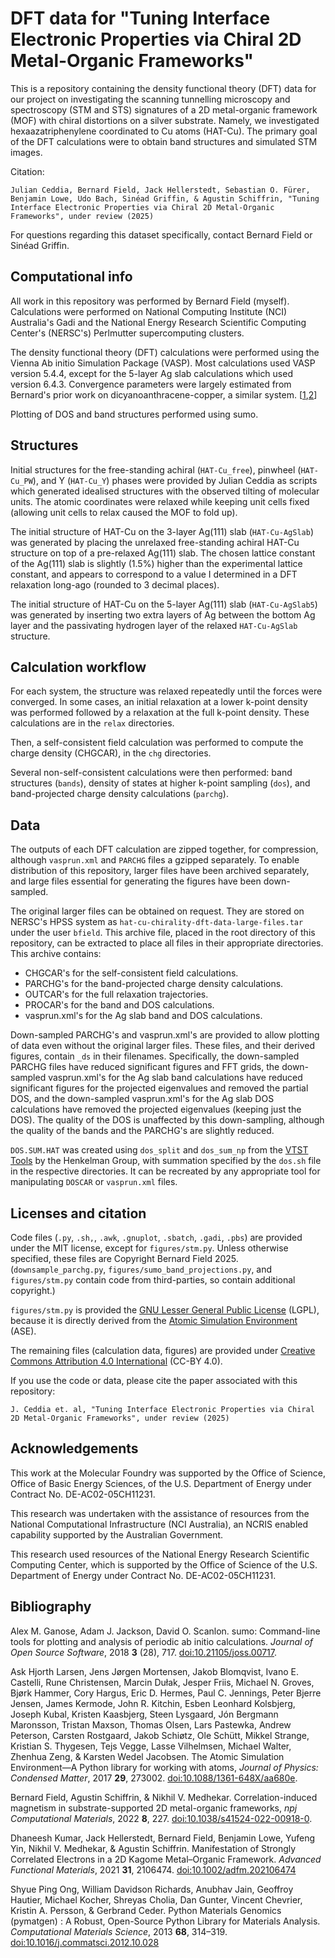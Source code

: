 # DFT data for "Tuning Interface Electronic Properties via Chiral 2D Metal-Organic Frameworks"

This is a repository containing the density functional theory (DFT) data for
our project on investigating the scanning tunnelling microscopy and spectroscopy
(STM and STS) signatures of a 2D metal-organic framework (MOF) with chiral
distortions on a silver substrate.
Namely, we investigated hexaazatriphenylene coordinated to Cu atoms (HAT-Cu).
The primary goal of the DFT calculations were to obtain band structures and
simulated STM images.

Citation:

    Julian Ceddia, Bernard Field, Jack Hellerstedt, Sebastian O. Fürer, Benjamin Lowe, Udo Bach, Sinéad Griffin, & Agustin Schiffrin, "Tuning Interface Electronic Properties via Chiral 2D Metal-Organic Frameworks", under review (2025)

For questions regarding this dataset specifically, contact Bernard Field or Sinéad Griffin.

## Computational info

All work in this repository was performed by Bernard Field (myself).
Calculations were performed on National Computing Institute (NCI) Australia's
Gadi and the National Energy Research Scientific Computing Center's (NERSC's)
Perlmutter supercomputing clusters.

The density functional theory (DFT) calculations were performed using the
Vienna Ab initio Simulation Package (VASP).
Most calculations used VASP version 5.4.4, except for the 5-layer Ag slab
calculations which used version 6.4.3.
Convergence parameters were largely estimated from Bernard's prior work
on dicyanoanthracene-copper, a similar system.
[[1](https://doi.org/10.1038/s41524-022-00918-0),[2](https://doi.org/10.1002/adfm.202106474)]

Plotting of DOS and band structures performed using sumo.

## Structures

Initial structures for the free-standing achiral (`HAT-Cu_free`), pinwheel
(`HAT-Cu_PW`), and Y (`HAT-Cu_Y`) phases were provided by Julian Ceddia
as scripts which generated idealised structures with the observed tilting
of molecular units. The atomic coordinates were relaxed while keeping unit
cells fixed (allowing unit cells to relax caused the MOF to fold up).

The initial structure of HAT-Cu on the 3-layer Ag(111) slab (`HAT-Cu-AgSlab`)
was generated by placing the unrelaxed free-standing achiral HAT-Cu structure
on top of a pre-relaxed Ag(111) slab. The chosen lattice constant of the
Ag(111) slab is slightly (1.5%) higher than the experimental lattice constant,
and appears to correspond to a value I determined in a DFT relaxation long-ago
(rounded to 3 decimal places).

The initial structure of HAT-Cu on the 5-layer Ag(111) slab (`HAT-Cu-AgSlab5`)
was generated by inserting two extra layers of Ag between the bottom Ag layer
and the passivating hydrogen layer of the relaxed `HAT-Cu-AgSlab` structure.

## Calculation workflow

For each system, the structure was relaxed repeatedly until the forces
were converged. In some cases, an initial relaxation at a lower k-point density
was performed followed by a relaxation at the full k-point density.
These calculations are in the `relax` directories.

Then, a self-consistent field calculation was performed to compute the charge
density (CHGCAR), in the `chg` directories.

Several non-self-consistent calculations were then performed:
band structures (`bands`), density of states at higher k-point sampling (`dos`),
and band-projected charge density calculations (`parchg`).

## Data

The outputs of each DFT calculation are zipped together, for compression,
although `vasprun.xml` and `PARCHG` files a gzipped separately.
To enable distribution of this repository, larger files have been archived
separately, and large files essential for generating the figures have been
down-sampled.

The original larger files can be obtained on request.
They are stored on NERSC's HPSS system as
`hat-cu-chirality-dft-data-large-files.tar` under the user `bfield`.
This archive file, placed in the root directory of this repository, can be
extracted to place all files in their appropriate directories.
This archive contains:
- CHGCAR's for the self-consistent field calculations.
- PARCHG's for the band-projected charge density calculations.
- OUTCAR's for the full relaxation trajectories.
- PROCAR's for the band and DOS calculations.
- vasprun.xml's for the Ag slab band and DOS calculations.

Down-sampled PARCHG's and vasprun.xml's are provided to allow plotting of data
even without the original larger files. These files, and their derived figures,
contain `_ds` in their filenames.
Specifically, the down-sampled PARCHG files have reduced significant figures
and FFT grids, the down-sampled vasprun.xml's for the Ag slab band calculations
have reduced significant figures for the projected eigenvalues and removed the
partial DOS, and the down-sampled vasprun.xml's for the Ag slab DOS calculations
have removed the projected eigenvalues (keeping just the DOS).
The quality of the DOS is unaffected by this down-sampling, although the quality
of the bands and the PARCHG's are slightly reduced.

`DOS.SUM.HAT` was created using `dos_split` and `dos_sum_np` from the
[VTST Tools](https://theory.cm.utexas.edu/vtsttools/) by the Henkelman Group,
with summation specified by the `dos.sh` file in the respective directories.
It can be recreated by any appropriate tool for manipulating `DOSCAR` or
`vasprun.xml` files.

## Licenses and citation

Code files (`.py`, `.sh,`, `.awk`, `.gnuplot`, `.sbatch`, `.gadi`, `.pbs`) are
provided under the MIT license, except for `figures/stm.py`.
Unless otherwise specified, these files are Copyright Bernard Field 2025.
(`downsample_parchg.py`, `figures/sumo_band_projections.py`, and `figures/stm.py`
contain code from third-parties, so contain additional copyright.)

`figures/stm.py` is provided the
[GNU Lesser General Public License](https://www.gnu.org/licenses/lgpl-3.0.html)
(LGPL), because it is directly derived from the
[Atomic Simulation Environment](https://wiki.fysik.dtu.dk/ase/index.html) (ASE).

The remaining files (calculation data, figures) are provided under
[Creative Commons Attribution 4.0 International](https://creativecommons.org/licenses/by/4.0/)
(CC-BY 4.0).

If you use the code or data, please cite the paper associated with this repository:

    J. Ceddia et. al, "Tuning Interface Electronic Properties via Chiral 2D Metal-Organic Frameworks", under review (2025)

## Acknowledgements

This work at the Molecular Foundry was supported by the Office of Science,
Office of Basic Energy Sciences, of the U.S. Department of Energy under
Contract No. DE-AC02-05CH11231.

This research was undertaken with the assistance of resources from the National
Computational Infrastructure (NCI Australia), an NCRIS enabled capability
supported by the Australian Government.

This research used resources of the National Energy Research Scientific
Computing Center, which is supported by the Office of Science of the U.S.
Department of Energy under Contract No. DE-AC02-05CH11231.

## Bibliography

Alex M. Ganose, Adam J. Jackson, David O. Scanlon.
sumo: Command-line tools for plotting and analysis of periodic ab initio calculations.
_Journal of Open Source Software_, 2018 **3** (28), 717.
[doi:10.21105/joss.00717](https://doi.org/10.21105/joss.00717).

Ask Hjorth Larsen, Jens Jørgen Mortensen, Jakob Blomqvist,
Ivano E. Castelli, Rune Christensen, Marcin Dułak, Jesper Friis,
Michael N. Groves, Bjørk Hammer, Cory Hargus, Eric D. Hermes,
Paul C. Jennings, Peter Bjerre Jensen, James Kermode, John R. Kitchin,
Esben Leonhard Kolsbjerg, Joseph Kubal, Kristen Kaasbjerg,
Steen Lysgaard, Jón Bergmann Maronsson, Tristan Maxson, Thomas Olsen,
Lars Pastewka, Andrew Peterson, Carsten Rostgaard, Jakob Schiøtz,
Ole Schütt, Mikkel Strange, Kristian S. Thygesen, Tejs Vegge,
Lasse Vilhelmsen, Michael Walter, Zhenhua Zeng, & Karsten Wedel Jacobsen.
The Atomic Simulation Environment—A Python library for working with atoms,
_Journal of Physics: Condensed Matter_, 2017 **29**, 273002.
[doi:10.1088/1361-648X/aa680e](https://doi.org/10.1088/1361-648X/aa680e).

Bernard Field, Agustin Schiffrin, & Nikhil V. Medhekar.
Correlation-induced magnetism in substrate-supported 2D metal-organic frameworks,
_npj Computational Materials_, 2022 **8**, 227.
[doi:10.1038/s41524-022-00918-0](https://doi.org/10.1038/s41524-022-00918-0).

Dhaneesh Kumar, Jack Hellerstedt, Bernard Field, Benjamin Lowe, Yufeng Yin,
Nikhil V. Medhekar, & Agustin Schiffrin.
Manifestation of Strongly Correlated Electrons in a 2D Kagome Metal–Organic Framework.
_Advanced Functional Materials_, 2021 **31**, 2106474.
[doi:10.1002/adfm.202106474](https://doi.org/10.1002/adfm.202106474)

Shyue Ping Ong, William Davidson Richards, Anubhav Jain, Geoffroy Hautier,
Michael Kocher, Shreyas Cholia, Dan Gunter, Vincent Chevrier, Kristin A.
Persson, & Gerbrand Ceder.
Python Materials Genomics (pymatgen) : A Robust,
Open-Source Python Library for Materials Analysis.
*Computational Materials Science*, 2013 **68**, 314–319.
[doi:10.1016/j.commatsci.2012.10.028](https://doi.org/10.1016/j.commatsci.2012.10.028)